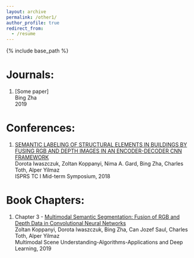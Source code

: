 ```yaml
---
layout: archive
permalink: /other1/
author_profile: true
redirect_from:
  - /resume
---
```


{% include base_path %}

Journals:
======
1. [Some paper]   
Bing Zha    
2019


Conferences:
======
1. [SEMANTIC LABELING OF STRUCTURAL ELEMENTS IN BUILDINGS BY FUSING RGB AND DEPTH IMAGES IN AN ENCODER-DECODER CNN FRAMEWORK](https://www.int-arch-photogramm-remote-sens-spatial-inf-sci.net/XLII-1/225/2018/isprs-archives-XLII-1-225-2018.pdf)  
Dorota Iwaszczuk, Zoltan Koppanyi, Nima A. Gard, Bing Zha, Charles Toth, Alper Yilmaz  
ISPRS TC I Mid-term Symposium, 2018     



Book Chapters:
======
1. Chapter 3 - [Multimodal Semantic Segmentation: Fusion of RGB and Depth Data in Convolutional Neural Networks](https://www.sciencedirect.com/science/article/pii/B9780128173589000093)   
Zoltan Koppanyi, Dorota Iwaszczuk, Bing Zha, Can Jozef Saul, Charles Toth, Alper Yilmaz  
Multimodal Scene Understanding-Algorithms-Applications and Deep Learning, 2019


